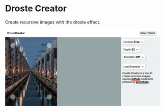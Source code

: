 # Droste Creator

Create recursive images with the droste effect.

[![droste-creator](public/screenshot.jpg)](https://javier.xyz/droste-creator/)
